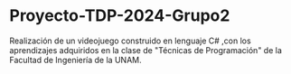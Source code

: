 # Proyecto-TDP-2024-Grupo2
Realización de un videojuego construido en lenguaje C# ,con los aprendizajes adquiridos en la clase de "Técnicas de Programación" de la Facultad de Ingeniería de la UNAM.
